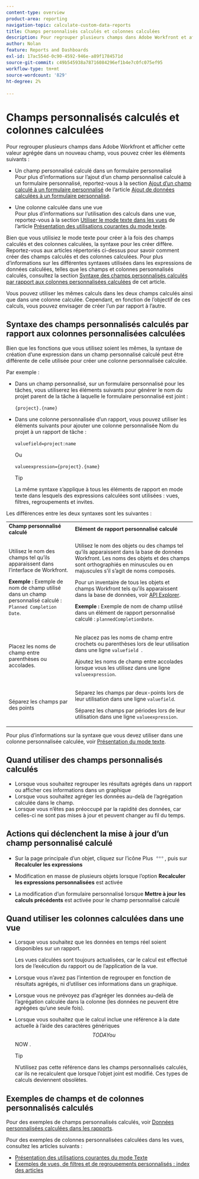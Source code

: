 ```yaml
---
content-type: overview
product-area: reporting
navigation-topic: calculate-custom-data-reports
title: Champs personnalisés calculés et colonnes calculées
description: Pour regrouper plusieurs champs dans Adobe Workfront et afficher cette valeur agrégée dans un nouveau champ, vous pouvez créer un champ personnalisé calculé dans un formulaire personnalisé ou une colonne calculée dans une vue.
author: Nolan
feature: Reports and Dashboards
exl-id: 17ac554d-0c90-4592-946e-a89f1784571d
source-git-commit: c49b545938a78716084296ef1b4e7c0fc075ef95
workflow-type: tm+mt
source-wordcount: '829'
ht-degree: 2%

---
```


# Champs personnalisés calculés et colonnes calculées

Pour regrouper plusieurs champs dans Adobe Workfront et afficher cette valeur agrégée dans un nouveau champ, vous pouvez créer les éléments suivants :

* Un champ personnalisé calculé dans un formulaire personnalisé\
  Pour plus d’informations sur l’ajout d’un champ personnalisé calculé à un formulaire personnalisé, reportez-vous à la section [Ajout d’un champ calculé à un formulaire personnalisé](../../../administration-and-setup/customize-workfront/create-manage-custom-forms/add-calculated-data-to-custom-form.md#add-a-calculated-field-to-a-custom-form) de l’article [Ajout de données calculées à un formulaire personnalisé](../../../administration-and-setup/customize-workfront/create-manage-custom-forms/add-calculated-data-to-custom-form.md).

* Une colonne calculée dans une vue\
  Pour plus d’informations sur l’utilisation des calculs dans une vue, reportez-vous à la section [Utiliser le mode texte dans les vues](../../../reports-and-dashboards/reports/text-mode/understand-common-uses-text-mode.md#use-text-mode-in-views) de l’article [Présentation des utilisations courantes du mode texte](../../../reports-and-dashboards/reports/text-mode/understand-common-uses-text-mode.md).

Bien que vous utilisiez le mode texte pour créer à la fois des champs calculés et des colonnes calculées, la syntaxe pour les créer diffère. Reportez-vous aux articles répertoriés ci-dessus pour savoir comment créer des champs calculés et des colonnes calculées. Pour plus d’informations sur les différentes syntaxes utilisées dans les expressions de données calculées, telles que les champs et colonnes personnalisés calculés, consultez la section [Syntaxe des champs personnalisés calculés par rapport aux colonnes personnalisées calculées](/help/quicksilver/reports-and-dashboards/reports/calc-cstm-data-reports/calculated-custom-fields-calculated-columns.md#syntax-of-calculated-custom-fields-vs-calculated-custom-columns) de cet article.

Vous pouvez utiliser les mêmes calculs dans les deux champs calculés ainsi que dans une colonne calculée. Cependant, en fonction de l’objectif de ces calculs, vous pouvez envisager de créer l’un par rapport à l’autre.

## Syntaxe des champs personnalisés calculés par rapport aux colonnes personnalisées calculées

Bien que les fonctions que vous utilisez soient les mêmes, la syntaxe de création d’une expression dans un champ personnalisé calculé peut être différente de celle utilisée pour créer une colonne personnalisée calculée.

Par exemple :

* Dans un champ personnalisé, sur un formulaire personnalisé pour les tâches, vous utiliserez les éléments suivants pour générer le nom du projet parent de la tâche à laquelle le formulaire personnalisé est joint :

  `{project}.{name}`

* Dans une colonne personnalisée d’un rapport, vous pouvez utiliser les éléments suivants pour ajouter une colonne personnalisée Nom du projet à un rapport de tâche :

  `valuefield=project:name`

  Ou

  `valueexpression={project}.{name}`

  >[!TIP]
  >
  >La même syntaxe s’applique à tous les éléments de rapport en mode texte dans lesquels des expressions calculées sont utilisées : vues, filtres, regroupements et invites.

Les différences entre les deux syntaxes sont les suivantes :

<table style="table-layout:auto"> 
 <col> 
 <col> 
 <tbody> 
  <tr> 
   <td><strong>Champ personnalisé calculé</strong></td>
   <td><strong>Elément de rapport personnalisé calculé</strong></td> 
  </tr> 
  <tr> 
   <td> <p>Utilisez le nom des champs tel qu’ils apparaissent dans l’interface de Workfront.</p> <p class="example" data-mc-autonum="<b>Example: </b>"><span class="autonumber"><span><b>Exemple : </b></span></span>Exemple de nom de champ utilisé dans un champ personnalisé calculé : <code>Planned Completion Date</code>.</p> </td> 
   <td> <p>Utilisez le nom des objets ou des champs tel qu’ils apparaissent dans la base de données Workfront. Les noms des objets et des champs sont orthographiés en minuscules ou en majuscules s’il s’agit de noms composés. </p> <p>Pour un inventaire de tous les objets et champs Workfront tels qu’ils apparaissent dans la base de données, voir <a href="../../../wf-api/general/api-explorer.md" class="MCXref xref">API Explorer</a>. </p> <p class="example" data-mc-autonum="<b>Example: </b>"><span class="autonumber"><span><b>Exemple : </b></span></span>Exemple de nom de champ utilisé dans un élément de rapport personnalisé calculé : <code>plannedCompletionDate</code>.</p> </td> 
  </tr> 
  <tr> 
   <td>Placez les noms de champ entre parenthèses ou accolades.</td> 
   <td> <p>Ne placez pas les noms de champ entre crochets ou parenthèses lors de leur utilisation dans une ligne <code>valuefield </code>.</p> <p>Ajoutez les noms de champ entre accolades lorsque vous les utilisez dans une ligne <code>valueexpression</code>.</p> </td> 
  </tr> 
  <tr> 
   <td>Séparez les champs par des points</td> 
   <td> <p>Séparez les champs par deux-points lors de leur utilisation dans une ligne <code>valuefield</code>.</p> <p>Séparez les champs par périodes lors de leur utilisation dans une ligne <code>valueexpression</code>.</p> </td> 
  </tr> 
 </tbody> 
</table>

Pour plus d’informations sur la syntaxe que vous devez utiliser dans une colonne personnalisée calculée, voir [Présentation du mode texte](../../../reports-and-dashboards/reports/text-mode/understand-text-mode.md).

## Quand utiliser des champs personnalisés calculés

* Lorsque vous souhaitez regrouper les résultats agrégés dans un rapport ou afficher ces informations dans un graphique
* Lorsque vous souhaitez agréger les données au-delà de l’agrégation calculée dans le champ.
* Lorsque vous n’êtes pas préoccupé par la rapidité des données, car celles-ci ne sont pas mises à jour et peuvent changer au fil du temps.

## Actions qui déclenchent la mise à jour d’un champ personnalisé calculé

* Sur la page principale d’un objet, cliquez sur l’icône Plus ![](assets/more-icon.png), puis sur **Recalculer les expressions**

* Modification en masse de plusieurs objets lorsque l’option **Recalculer les expressions personnalisées** est activée
* La modification d’un formulaire personnalisé lorsque **Mettre à jour les calculs précédents** est activée pour le champ personnalisé calculé

## Quand utiliser les colonnes calculées dans une vue

* Lorsque vous souhaitez que les données en temps réel soient disponibles sur un rapport.

  Les vues calculées sont toujours actualisées, car le calcul est effectué lors de l’exécution du rapport ou de l’application de la vue.

* Lorsque vous n’avez pas l’intention de regrouper en fonction de résultats agrégés, ni d’utiliser ces informations dans un graphique.
* Lorsque vous ne prévoyez pas d’agréger les données au-delà de l’agrégation calculée dans la colonne (les données ne peuvent être agrégées qu’une seule fois).
* Lorsque vous souhaitez que le calcul inclue une référence à la date actuelle à l’aide des caractères génériques $$TODAY ou $$NOW .

  >[!TIP]
  >
  >N’utilisez pas cette référence dans les champs personnalisés calculés, car ils ne recalculent que lorsque l’objet joint est modifié. Ces types de calculs deviennent obsolètes.

## Exemples de champs et de colonnes personnalisés calculés

Pour des exemples de champs personnalisés calculés, voir [Données personnalisées calculées dans les rapports](../../../reports-and-dashboards/reports/calc-cstm-data-reports/calculated-custom-data-reports.md).

Pour des exemples de colonnes personnalisées calculées dans les vues, consultez les articles suivants :

* [Présentation des utilisations courantes du mode Texte](../../../reports-and-dashboards/reports/text-mode/understand-common-uses-text-mode.md)
* [Exemples de vues, de filtres et de regroupements personnalisés : index des articles](../../../reports-and-dashboards/reports/custom-view-filter-grouping-samples/custom-view-filter-grouping-samples.md)
